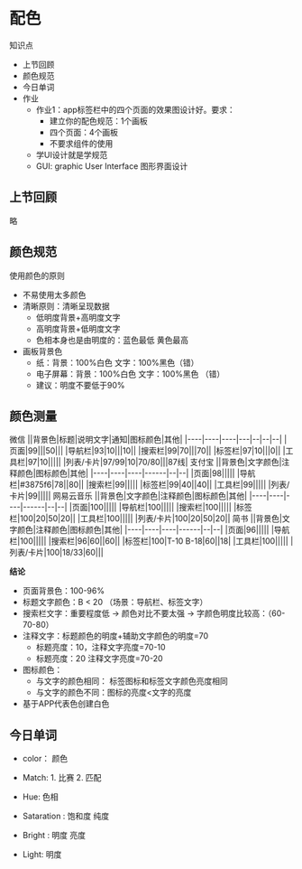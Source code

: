 # 配色

知识点

- 上节回顾
- 颜色规范
- 今日单词
- 作业
  - 作业1：app标签栏中的四个页面的效果图设计好。要求：
    - 建立你的配色规范：1个画板
    - 四个页面：4个画板
    - 不要求组件的使用
  - 学UI设计就是学规范 
  - GUI: graphic User Interface 图形界面设计

## 上节回顾

略

## 颜色规范

使用颜色的原则

- 不易使用太多颜色
- 清晰原则：清晰呈现数据
  - 低明度背景+高明度文字
  - 高明度背景+低明度文字
  - 色相本身也是由明度的：蓝色最低 黄色最高
- 画板背景色
  - 纸：背景：100%白色  文字：100%黑色（错）
  - 电子屏幕：背景：100%白色  文字：100%黑色 （错）
  - 建议：明度不要低于90%

## 颜色测量

微信
||背景色|标题|说明文字|通知|图标颜色|其他|
|----|----|----|---|--|--|--|
|页面|99|||50|||
|导航栏|93|10|||10||
|搜索栏|99|70|||70||
|标签栏|97|10|||0||
|工具栏|97|10|||||
|列表/卡片|97/99|10|70/80|||87线|
支付宝
||背景色|文字颜色|注释颜色|图标颜色|其他|
|----|----|----|------|--|--|
|页面|98|||||
|导航栏|\#3875f6|78||80||
|搜索栏|99|||||
|标签栏|99|40||40||
|工具栏|99|||||
|列表/卡片|99|||||
网易云音乐
||背景色|文字颜色|注释颜色|图标颜色|其他|
|----|----|----|------|--|--|
|页面|100|||||
|导航栏|100|||||
|搜索栏|100|||||
|标签栏|100|20|50|20||
|工具栏|100|||||
|列表/卡片|100|20|50|20||
简书
||背景色|文字颜色|注释颜色|图标颜色|其他|
|----|----|----|------|--|--|
|页面|96|||||
|导航栏|100|||||
|搜索栏|96|60||60||
|标签栏|100|T-10 B-18|60||18|
|工具栏|100|||||
|列表/卡片|100|18/33|60|||

**结论**

- 页面背景色：100-96%
- 标题文字颜色：B < 20  （场景：导航栏、标签文字）
- 搜索栏文字：重要程度低  → 颜色对比不要太强  → 字颜色明度比较高：（60-70-80）
- 注释文字：标题颜色的明度+辅助文字颜色的明度=70
  - 标题亮度：10，注释文字亮度=70-10
  - 标题亮度：20  注释文字亮度=70-20
- 图标颜色：
  - 与文字的颜色相同： 标签图标和标签文字颜色亮度相同
  - 与文字的颜色不同：图标的亮度<文字的亮度
- 基于APP代表色创建白色


## 今日单词

- color： 颜色
- Match:  1. 比赛 2. 匹配

- Hue: 色相
- Sataration : 饱和度 纯度
- Bright : 明度 亮度
- Light: 明度